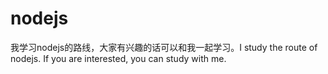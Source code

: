 # nodejs
我学习nodejs的路线，大家有兴趣的话可以和我一起学习。I study the route of nodejs. If you are interested, you can study with me.
